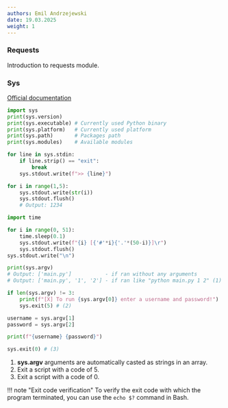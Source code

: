 ```yaml
---
authors: Emil Andrzejewski
date: 19.03.2025
weight: 1
---
```

### Requests
Introduction to requests module.

### Sys
[Official documentation](https://docs.python.org/3/library/sys.html "sys — System-specific parameters and functions")

```py title="Get info"
import sys
print(sys.version)
print(sys.executable) # Currently used Python binary
print(sys.platform)   # Currently used platform
print(sys.path)       # Packages path
print(sys.modules)    # Available modules
```

```py title="Process input from standard input"
for line in sys.stdin:
    if line.strip() == "exit":
        break
    sys.stdout.write(f">> {line}")
```

```py title="Print directly from standard output - in one line"
for i in range(1,5):
    sys.stdout.write(str(i))
    sys.stdout.flush()
    # Output: 1234
```

```py title="Loading bar using stdout"
import time

for i in range(0, 51):
    time.sleep(0.1)
    sys.stdout.write(f"{i} [{'#'*i}{'.'*(50-i)}]\r")
    sys.stdout.flush()
sys.stdout.write("\n")
```

```py title="Control user provided arguments"
print(sys.argv)
# Output: ['main.py']           - if ran without any arguments
# Output: ['main.py', '1', '2'] - if ran like "python main.py 1 2" (1)

if len(sys.argv) != 3:
    print(f"[X] To run {sys.argv[0]} enter a username and password!")
    sys.exit(5) # (2)

username = sys.argv[1]
password = sys.argv[2]

print(f"{username} {password}")

sys.exit(0) # (3)
```

1. **sys.argv** arguments are automatically casted as strings in an array.
2. Exit a script with a code of 5.
3. Exit a script with a code of 0.

!!! note "Exit code verification"
    To verify the exit code with which the program terminated, you can use the `echo $?` command in Bash.